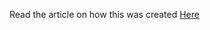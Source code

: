 Read the article on how this was created
  <a href="https://dev.to/paulayuk/building-a-gatsby-blog-with-8base-1fee">
   Here
  </a>


